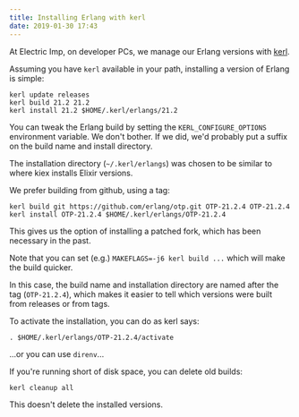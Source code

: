 ```yaml
---
title: Installing Erlang with kerl
date: 2019-01-30 17:43
---
```


At Electric Imp, on developer PCs, we manage our Erlang versions with [kerl](https://github.com/yrashk/kerl).

Assuming you have `kerl` available in your path, installing a version of Erlang
is simple:

    kerl update releases
    kerl build 21.2 21.2
    kerl install 21.2 $HOME/.kerl/erlangs/21.2

You can tweak the Erlang build by setting the `KERL_CONFIGURE_OPTIONS`
environment variable. We don't bother. If we did, we'd probably put a suffix on
the build name and install directory.

The installation directory (`~/.kerl/erlangs`) was chosen to be similar to
where kiex installs Elixir versions.

We prefer building from github, using a tag:

    kerl build git https://github.com/erlang/otp.git OTP-21.2.4 OTP-21.2.4
    kerl install OTP-21.2.4 $HOME/.kerl/erlangs/OTP-21.2.4

This gives us the option of installing a patched fork, which has been necessary
in the past.

Note that you can set (e.g.) `MAKEFLAGS=-j6 kerl build ...` which will make the
build quicker.

In this case, the build name and installation directory are named after the tag
(`OTP-21.2.4`), which makes it easier to tell which versions were built from
releases or from tags.

To activate the installation, you can do as kerl says:

    . $HOME/.kerl/erlangs/OTP-21.2.4/activate

...or you can use `direnv`...

If you're running short of disk space, you can delete old builds:

    kerl cleanup all

This doesn't delete the installed versions.
